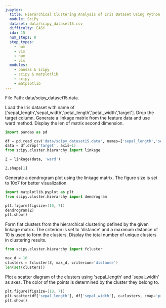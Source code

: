 ```yaml
---
jupyter:
  title: Hierarchical Clustering Analysis of Iris Dataset Using Python
  module: SciPy
  dataset: data/scipy_dataset15.csv
  difficulty: EASY
  idx: 15
  num_steps: 9
  step_types:
    - num
    - vis
    - num
    - vis
  modules: 
    - pandas & scipy
    - scipy & matplotlib
    - scipy
    - matplotlib
---
```


File Path: data/scipy_dataset15.data.

Load the Iris dataset with name of ['sepal_length','sepal_width','petal_length','petal_width','target']. Drop the target column. Generate a linkage matrix from the feature data and use ward method. Display the len of matrix second dimension.
```python
import pandas as pd

df = pd.read_csv('data/scipy_dataset15.data', names=['sepal_length','sepal_width','petal_length','petal_width','target'])
data = df.drop('target', axis=1)
from scipy.cluster.hierarchy import linkage

Z = linkage(data, 'ward')

Z.shape[1]
```

Generate a dendrogram plot using the linkage matrix. The figure size is set to 10x7 for better visualization.
```python
import matplotlib.pyplot as plt
from scipy.cluster.hierarchy import dendrogram

plt.figure(figsize=(10, 7))
dendrogram(Z)
plt.show()
```

Form flat clusters from the hierarchical clustering defined by the given linkage matrix. The criterion is set to 'distance' and a maximum distance of 10 is used to form the clusters. Display the total number of unique clusters in clustering results.
```python
from scipy.cluster.hierarchy import fcluster

max_d = 10
clusters = fcluster(Z, max_d, criterion='distance')
len(set(clusters))
```

Plot a scatter diagram of the clusters using 'sepal_length' and 'sepal_width' as axes. The color of the points is determined by the cluster they belong to.
```python
plt.figure(figsize=(10, 7))
plt.scatter(df['sepal_length'], df['sepal_width'], c=clusters, cmap='prism')
plt.show()
```